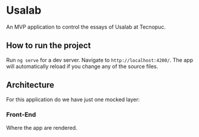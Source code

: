 # Usalab
An MVP application to control the essays of Usalab at Tecnopuc.

## How to run the project

Run `ng serve` for a dev server. Navigate to `http://localhost:4200/`. The app will automatically reload if you change any of the source files.

## Architecture
For this application do we have just one mocked layer:

### Front-End
Where the app are rendered.
